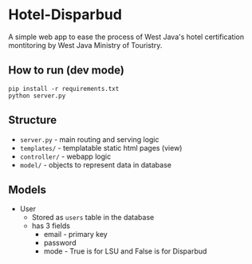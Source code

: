 # Hotel-Disparbud
A simple web app to ease the process of West Java's hotel certification montitoring by West Java Ministry of Touristry.

## How to run (dev mode)
```
pip install -r requirements.txt
python server.py
```

## Structure
* `server.py` - main routing and serving logic
* `templates/` - templatable static html pages (view)
* `controller/` - webapp logic
* `model/` - objects to represent data in database

## Models
* User
  * Stored as `users` table in the database
  * has 3 fields
    * email - primary key
    * password
    * mode - True is for LSU and False is for Disparbud